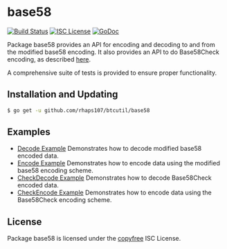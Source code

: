 base58
==========

[![Build Status](http://img.shields.io/travis/btcsuite/btcutil.svg)](https://travis-ci.org/btcsuite/btcutil)
[![ISC License](http://img.shields.io/badge/license-ISC-blue.svg)](http://copyfree.org)
[![GoDoc](https://img.shields.io/badge/godoc-reference-blue.svg)](http://godoc.org/github.com/rhaps107/btcutil/base58)

Package base58 provides an API for encoding and decoding to and from the
modified base58 encoding.  It also provides an API to do Base58Check encoding,
as described [here](https://en.bitcoin.it/wiki/Base58Check_encoding).

A comprehensive suite of tests is provided to ensure proper functionality.

## Installation and Updating

```bash
$ go get -u github.com/rhaps107/btcutil/base58
```

## Examples

* [Decode Example](http://godoc.org/github.com/rhaps107/btcutil/base58#example-Decode)
  Demonstrates how to decode modified base58 encoded data.
* [Encode Example](http://godoc.org/github.com/rhaps107/btcutil/base58#example-Encode)
  Demonstrates how to encode data using the modified base58 encoding scheme.
* [CheckDecode Example](http://godoc.org/github.com/rhaps107/btcutil/base58#example-CheckDecode)
  Demonstrates how to decode Base58Check encoded data.
* [CheckEncode Example](http://godoc.org/github.com/rhaps107/btcutil/base58#example-CheckEncode)
  Demonstrates how to encode data using the Base58Check encoding scheme.

## License

Package base58 is licensed under the [copyfree](http://copyfree.org) ISC
License.
